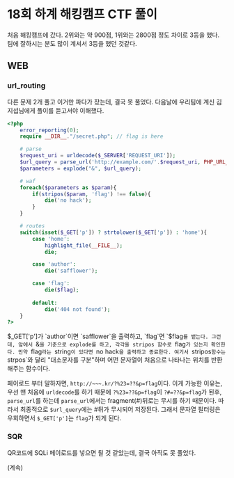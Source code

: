 # 18회 하계 해킹캠프 CTF 풀이
처음 해킹캠프에 갔다. 2위와는 약 900점, 1위와는 2800점 정도 차이로 3등을 했다.
팀에 잘하시는 분도 많이 계셔서 3등을 했던 것같다.
## WEB
### url_routing
다른 문제 2개 풀고 이거만 파다가 잤는데, 결국 못 풀었다. 다음날에 우리팀에 계신 김지섭님에게 풀이를 듣고서야 이해했다.
```php
<?php
    error_reporting(0);
    require __DIR__."/secret.php"; // flag is here

    # parse
    $request_uri = urldecode($_SERVER['REQUEST_URI']);
    $url_query = parse_url('http://example.com/'.$request_uri, PHP_URL_QUERY);
    $parameters = explode("&", $url_query);

    # waf
    foreach($parameters as $param){
        if(stripos($param, 'flag') !== false){
            die('no hack');
        }
    }

    # routes
    switch(isset($_GET['p']) ? strtolower($_GET['p']) : 'home'){
        case 'home':
            highlight_file(__FILE__);
            die;

        case 'author':
            die('safflower');

        case 'flag':
            die($flag);
        
        default:
            die('404 not found');
    }
?>
```
$_GET['p']가 `author`이면 `safflower`을 출력하고, `flag`면 `$flag`를 뱉는다.
그런데, 앞에서 `&`을 기준으로 explode를 하고, 각각을 stripos 함수로 `flag`가 있는지 확인한다.
만약 `flag`라는 `string`이 있다면 `no hack`을 출력하고 종료한다.
여기서 `stripos` 함수는 `strpos`와 달리 "대소문자를 구분"하며 어떤 문자열이 처음으로 나타나는 위치를 반환 해주는 함수이다.

페이로드 부터 말하자면, `http://~~~.kr/?%23=??&p=flag`이다. 이게 가능한 이유는, 
우선 맨 처음에 `urldecode`를 하기 때문에 `?%23=??&p=flag`이 `?#=??&p=flag`가 된후, `parse_url`를 하는데 `parse_url`에서는 fragment(#)뒤로는 무시를 하기 때문이다. 따라서 최종적으로 `$url_query`에는 #뒤가 무시되어 저장된다. 그래서 문자열 필터링은 우회하면서 `$_GET['p']`는 `flag`가 되게 된다.

### SQR
QR코드에 SQLi 페이로드를 넣으면 될 것 같았는데, 결국 아직도 못 풀었다.

(계속)
